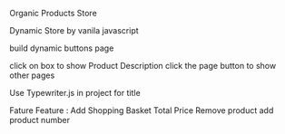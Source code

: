Organic Products Store 

Dynamic Store by vanila javascript 

build dynamic buttons page

click on box to show Product Description 
click the page button to show other pages

Use Typewriter.js in project for title

Fature Feature : 
  Add Shopping Basket 
  Total Price
  Remove product
  add product number
